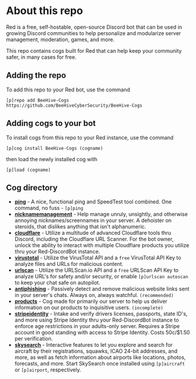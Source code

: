 # About this repo
Red is a free, self-hostable, open-source Discord bot that can be used in growing Discord communities to help personalize and modularize server management, moderation, games, and more. 

This repo contains cogs built for Red that can help keep your community safer, in many cases for free. 

## Adding the repo
To add this repo to your Red bot, use the command

```[p]repo add BeeHive-Cogs https://github.com/BeeHiveCyberSecurity/BeeHive-Cogs```

## Adding cogs to your bot
To install cogs from this repo to your Red instance, use the command

```[p]cog install BeeHive-Cogs (cogname)```

then load the newly installed cog with

```[p]load (cogname)```

## Cog directory
- **[ping](https://github.com/BeeHiveCyberSecurity/BeeHive-Cogs/tree/main/ping)** - A nice, functional ping and SpeedTest tool combined. One command, no fuss - `[p]ping`
- **[nicknamemanagement](https://github.com/BeeHiveCyberSecurity/BeeHive-Cogs/tree/main/nicknamemanagement)** - Help manage unruly, unsightly, and otherwise annoying nicknames/screennames in your server. A dehoister on steroids, that dislikes anything that isn't alphanumeric.
- **[cloudflare](https://github.com/BeeHiveCyberSecurity/BeeHive-Cogs/tree/main/cloudflare)** - Utilize a multitude of advanced Cloudflare tools thru Discord, including the Cloudflare URL Scanner. For the bot owner, unlock the ability to interact with multiple Cloudflare products you utilize thru your Red-DiscordBot instance.
- **[virustotal](https://github.com/BeeHiveCyberSecurity/BeeHive-Cogs/tree/main/virustotal)** - Utilize the VirusTotal API and a `free` VirusTotal API Key to analyze files and URLs for malicious content.
- **[urlscan](https://github.com/BeeHiveCyberSecurity/BeeHive-Cogs/tree/main/urlscan)** - Utilize the URLScan.io API and a `free` URLScan API Key to analyze URL's for safety and/or security, or enable `[p]urlscan autoscan` to keep your chat safe on autopilot.
- **[antiphishing](https://github.com/BeeHiveCyberSecurity/BeeHive-Cogs/tree/main/antiphishing)** - Passively detect and remove malicious website links sent in your server's chats. Always on, always watchful. `(recommended)`
- **[products](https://github.com/BeeHiveCyberSecurity/BeeHive-Cogs/tree/main/products)** - Cog made for primarily our server to help us deliver information on our products to inquisitive users. `(incomplete)`
- **[stripeidentity](https://github.com/BeeHiveCyberSecurity/BeeHive-Cogs/tree/main/stripeidentity)** - Intake and verify drivers licenses, passports, state ID's, and more using Stripe Identity thru your Red-DiscordBot instance to enforce age restrictions in your adults-only server. Requires a Stripe account in good standing with access to Stripe Identity. Costs 50c/$1.50 per verification.
- **[skysearch](https://github.com/BeeHiveCyberSecurity/BeeHive-Cogs/tree/main/skysearch)** - Interactive features to let you explore and search for aircraft by their registrations, squawks, ICAO 24-bit addresses, and more, as well as fetch information about airports like locations, photos, forecasts, and more. Start SkySearch once installed using `[p]aircraft` or `[p]airport`, respectively.